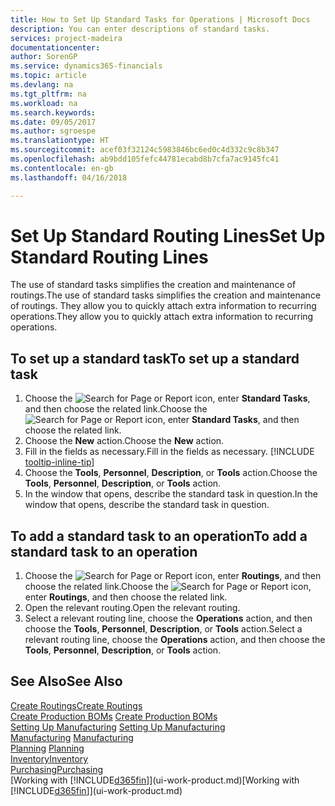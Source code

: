 ```yaml
---
title: How to Set Up Standard Tasks for Operations | Microsoft Docs
description: You can enter descriptions of standard tasks.
services: project-madeira
documentationcenter: 
author: SorenGP
ms.service: dynamics365-financials
ms.topic: article
ms.devlang: na
ms.tgt_pltfrm: na
ms.workload: na
ms.search.keywords: 
ms.date: 09/05/2017
ms.author: sgroespe
ms.translationtype: HT
ms.sourcegitcommit: acef03f32124c5983846bc6ed0c4d332c9c8b347
ms.openlocfilehash: ab9bdd105fefc44781ecabd8b7cfa7ac9145fc41
ms.contentlocale: en-gb
ms.lasthandoff: 04/16/2018

---
```

# <a name="set-up-standard-routing-lines"></a><span data-ttu-id="d2707-103">Set Up Standard Routing Lines</span><span class="sxs-lookup"><span data-stu-id="d2707-103">Set Up Standard Routing Lines</span></span>
<span data-ttu-id="d2707-104">The use of standard tasks simplifies the creation and maintenance of routings.</span><span class="sxs-lookup"><span data-stu-id="d2707-104">The use of standard tasks simplifies the creation and maintenance of routings.</span></span> <span data-ttu-id="d2707-105">They allow you to quickly attach extra information to recurring operations.</span><span class="sxs-lookup"><span data-stu-id="d2707-105">They allow you to quickly attach extra information to recurring operations.</span></span>

## <a name="to-set-up-a-standard-task"></a><span data-ttu-id="d2707-106">To set up a standard task</span><span class="sxs-lookup"><span data-stu-id="d2707-106">To set up a standard task</span></span>
1. <span data-ttu-id="d2707-107">Choose the ![Search for Page or Report](media/ui-search/search_small.png "Search for Page or Report icon") icon, enter **Standard Tasks**, and then choose the related link.</span><span class="sxs-lookup"><span data-stu-id="d2707-107">Choose the ![Search for Page or Report](media/ui-search/search_small.png "Search for Page or Report icon") icon, enter **Standard Tasks**, and then choose the related link.</span></span>
2. <span data-ttu-id="d2707-108">Choose the **New** action.</span><span class="sxs-lookup"><span data-stu-id="d2707-108">Choose the **New** action.</span></span>
3. <span data-ttu-id="d2707-109">Fill in the fields as necessary.</span><span class="sxs-lookup"><span data-stu-id="d2707-109">Fill in the fields as necessary.</span></span> [!INCLUDE [tooltip-inline-tip](includes/tooltip-inline-tip_md.md)]
4. <span data-ttu-id="d2707-110">Choose the **Tools**, **Personnel**, **Description**, or **Tools** action.</span><span class="sxs-lookup"><span data-stu-id="d2707-110">Choose the **Tools**, **Personnel**, **Description**, or **Tools** action.</span></span>
5. <span data-ttu-id="d2707-111">In the window that opens, describe the standard task in question.</span><span class="sxs-lookup"><span data-stu-id="d2707-111">In the window that opens, describe the standard task in question.</span></span>

## <a name="to-add-a-standard-task-to-an-operation"></a><span data-ttu-id="d2707-112">To add a standard task to an operation</span><span class="sxs-lookup"><span data-stu-id="d2707-112">To add a standard task to an operation</span></span>
1. <span data-ttu-id="d2707-113">Choose the ![Search for Page or Report](media/ui-search/search_small.png "Search for Page or Report icon") icon, enter **Routings**, and then choose the related link.</span><span class="sxs-lookup"><span data-stu-id="d2707-113">Choose the ![Search for Page or Report](media/ui-search/search_small.png "Search for Page or Report icon") icon, enter **Routings**, and then choose the related link.</span></span>
2. <span data-ttu-id="d2707-114">Open the relevant routing.</span><span class="sxs-lookup"><span data-stu-id="d2707-114">Open the relevant routing.</span></span>
3. <span data-ttu-id="d2707-115">Select a relevant routing line, choose the **Operations** action, and then choose the **Tools**, **Personnel**, **Description**, or **Tools** action.</span><span class="sxs-lookup"><span data-stu-id="d2707-115">Select a relevant routing line, choose the **Operations** action, and then choose the **Tools**, **Personnel**, **Description**, or **Tools** action.</span></span>

## <a name="see-also"></a><span data-ttu-id="d2707-116">See Also</span><span class="sxs-lookup"><span data-stu-id="d2707-116">See Also</span></span>  
[<span data-ttu-id="d2707-117">Create Routings</span><span class="sxs-lookup"><span data-stu-id="d2707-117">Create Routings</span></span>](production-how-to-create-routings.md)  
<span data-ttu-id="d2707-118">[Create Production BOMs](production-how-to-create-production-boms.md)   </span><span class="sxs-lookup"><span data-stu-id="d2707-118">[Create Production BOMs](production-how-to-create-production-boms.md)   </span></span>  
<span data-ttu-id="d2707-119">[Setting Up Manufacturing](production-configure-production-processes.md) </span><span class="sxs-lookup"><span data-stu-id="d2707-119">[Setting Up Manufacturing](production-configure-production-processes.md) </span></span>  
<span data-ttu-id="d2707-120">[Manufacturing](production-manage-manufacturing.md)  </span><span class="sxs-lookup"><span data-stu-id="d2707-120">[Manufacturing](production-manage-manufacturing.md)  </span></span>  
<span data-ttu-id="d2707-121">[Planning](production-planning.md) </span><span class="sxs-lookup"><span data-stu-id="d2707-121">[Planning](production-planning.md) </span></span>  
[<span data-ttu-id="d2707-122">Inventory</span><span class="sxs-lookup"><span data-stu-id="d2707-122">Inventory</span></span>](inventory-manage-inventory.md)  
[<span data-ttu-id="d2707-123">Purchasing</span><span class="sxs-lookup"><span data-stu-id="d2707-123">Purchasing</span></span>](purchasing-manage-purchasing.md)  
<span data-ttu-id="d2707-124">[Working with [!INCLUDE[d365fin](includes/d365fin_md.md)]](ui-work-product.md)</span><span class="sxs-lookup"><span data-stu-id="d2707-124">[Working with [!INCLUDE[d365fin](includes/d365fin_md.md)]](ui-work-product.md)</span></span>  

